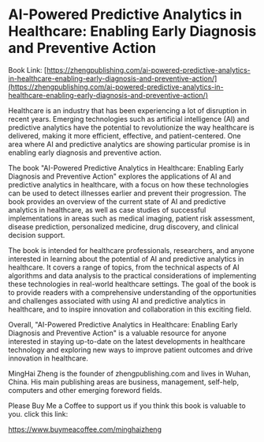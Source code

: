 # AI-Powered Predictive Analytics in Healthcare: Enabling Early Diagnosis and Preventive Action

Book Link: [https://zhengpublishing.com/ai-powered-predictive-analytics-in-healthcare-enabling-early-diagnosis-and-preventive-action/](https://zhengpublishing.com/ai-powered-predictive-analytics-in-healthcare-enabling-early-diagnosis-and-preventive-action/)

Healthcare is an industry that has been experiencing a lot of disruption in recent years. Emerging technologies such as artificial intelligence (AI) and predictive analytics have the potential to revolutionize the way healthcare is delivered, making it more efficient, effective, and patient-centered. One area where AI and predictive analytics are showing particular promise is in enabling early diagnosis and preventive action.

The book "AI-Powered Predictive Analytics in Healthcare: Enabling Early Diagnosis and Preventive Action" explores the applications of AI and predictive analytics in healthcare, with a focus on how these technologies can be used to detect illnesses earlier and prevent their progression. The book provides an overview of the current state of AI and predictive analytics in healthcare, as well as case studies of successful implementations in areas such as medical imaging, patient risk assessment, disease prediction, personalized medicine, drug discovery, and clinical decision support.

The book is intended for healthcare professionals, researchers, and anyone interested in learning about the potential of AI and predictive analytics in healthcare. It covers a range of topics, from the technical aspects of AI algorithms and data analysis to the practical considerations of implementing these technologies in real-world healthcare settings. The goal of the book is to provide readers with a comprehensive understanding of the opportunities and challenges associated with using AI and predictive analytics in healthcare, and to inspire innovation and collaboration in this exciting field.

Overall, "AI-Powered Predictive Analytics in Healthcare: Enabling Early Diagnosis and Preventive Action" is a valuable resource for anyone interested in staying up-to-date on the latest developments in healthcare technology and exploring new ways to improve patient outcomes and drive innovation in healthcare.

MingHai Zheng is the founder of zhengpublishing.com and lives in Wuhan, China. His main publishing areas are business, management, self-help, computers and other emerging foreword fields.

Please Buy Me a Coffee to support us if you think this book is valuable to you. click this link:

https://www.buymeacoffee.com/minghaizheng
